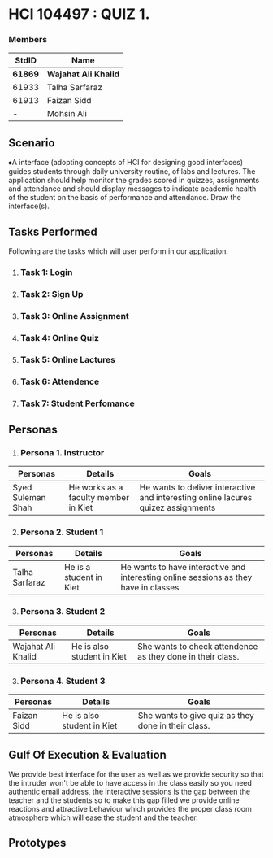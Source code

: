 
# HCI 104497 : QUIZ 1. #
###  Members ###
StdID | Name
------------ | -------------
**61869** | **Wajahat Ali Khalid**
61933 | Talha Sarfaraz
61913| Faizan Sidd
-    | Mohsin Ali

## Scenario ##

⦁A  interface (adopting concepts of HCI for designing good interfaces)  guides students through daily university routine, of labs and lectures. The application should help monitor the grades scored in quizzes, assignments and attendance and should display messages to indicate academic health of the student on the basis of performance and attendance. Draw the interface(s).

## Tasks Performed ##
Following are the tasks which will user perform in our application.

1. ### Task 1: Login ###

2. ### Task 2: Sign Up ###

3. ### Task 3: Online Assignment ###

4. ### Task 4: Online Quiz ###

5. ### Task 5: Online Lactures ###

6. ### Task 6: Attendence ###

7. ### Task 7: Student Perfomance ###



## Personas ##

1. ### Persona 1. Instructor ###

Personas | Details | Goals
------------ | ------------- | -------------
Syed Suleman Shah | He works as a faculty member in Kiet  | He wants to deliver interactive and interesting online lacures quizez assignments

2. ### Persona 2. Student 1 ###

	
Personas | Details | Goals
------------ | ------------- | -------------	     
Talha Sarfaraz | He is a student in Kiet | He wants to have interactive and interesting online sessions  as they have in classes

3. ### Persona 3. Student 2 ###

Personas | Details | Goals
------------ | ------------- | -------------	     
Wajahat Ali Khalid | He is also student in Kiet   | She wants to check attendence  as they done in their class.


3. ### Persona 4. Student 3 ###

Personas | Details | Goals
------------ | ------------- | -------------	     
Faizan Sidd | He is also student in Kiet   | She wants to give quiz  as they done in their class.


	     
## Gulf Of Execution & Evaluation ##

We provide best interface for the user as well as we provide security so that the intruder won't be able to have access in the class easily so you need authentic email address, the interactive sessions is the gap between the teacher and the students so to make this gap filled we provide online reactions and attractive behaviour which provides the proper class room atmosphere which will ease the student and the teacher. 

## Prototypes ##
